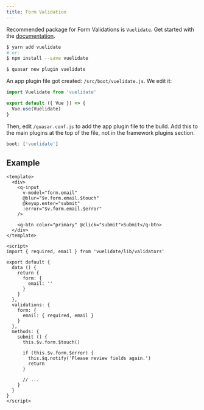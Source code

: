 ```yaml
---
title: Form Validation
---
```

Recommended package for Form Validations is `Vuelidate`.
Get started with the [documentation](https://monterail.github.io/vuelidate/).

```bash
$ yarn add vuelidate
# or:
$ npm install --save vuelidate

$ quasar new plugin vuelidate
```
An app plugin file got created: `/src/boot/vuelidate.js`. We edit it:

```js
import Vuelidate from 'vuelidate'

export default ({ Vue }) => {
  Vue.use(Vuelidate)
}
```
Then, edit `/quasar.conf.js` to add the app plugin file to the build. Add this to the main plugins at the top of the file, not in the framework plugins section.

```js
boot: ['vuelidate']
```

## Example
```vue
<template>
  <div>
    <q-input
      v-model="form.email"
      @blur="$v.form.email.$touch"
      @keyup.enter="submit"
      :error="$v.form.email.$error"
    />

    <q-btn color="primary" @click="submit">Submit</q-btn>
  </div>
</template>

<script>
import { required, email } from 'vuelidate/lib/validators'

export default {
  data () {
    return {
      form: {
        email: ''
      }
    }
  },
  validations: {
    form: {
      email: { required, email }
    }
  },
  methods: {
    submit () {
      this.$v.form.$touch()

      if (this.$v.form.$error) {
        this.$q.notify('Please review fields again.')
        return
      }

      // ...
    }
  }
}
</script>
```
